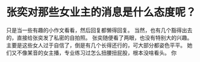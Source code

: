 # 张奕对那些女业主的消息是什么态度呢？
只是当一些有趣的小作文看看，然后回复都懒得回复。
当然，也有几个豁得出去的，直接给张奕发了私密的自拍照。
张奕随便看了两眼，也没有特别大的兴趣。
主要是这些女人过于自信了，倒是有几个长得还行的，可大部分都姿色平平。
她们又不像某音的女主播，专业练习过怎么扭腰扭屁股，根本没啥看头。
你

